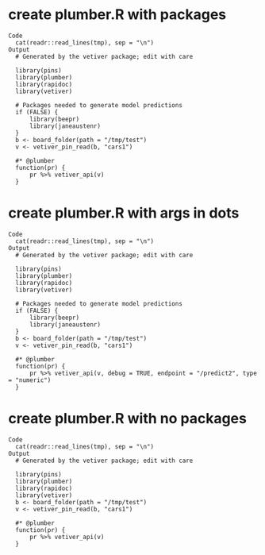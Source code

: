 # create plumber.R with packages

    Code
      cat(readr::read_lines(tmp), sep = "\n")
    Output
      # Generated by the vetiver package; edit with care
      
      library(pins)
      library(plumber)
      library(rapidoc)
      library(vetiver)
      
      # Packages needed to generate model predictions
      if (FALSE) {
          library(beepr)
          library(janeaustenr)
      }
      b <- board_folder(path = "/tmp/test")
      v <- vetiver_pin_read(b, "cars1")
      
      #* @plumber
      function(pr) {
          pr %>% vetiver_api(v)
      }

# create plumber.R with args in dots

    Code
      cat(readr::read_lines(tmp), sep = "\n")
    Output
      # Generated by the vetiver package; edit with care
      
      library(pins)
      library(plumber)
      library(rapidoc)
      library(vetiver)
      
      # Packages needed to generate model predictions
      if (FALSE) {
          library(beepr)
          library(janeaustenr)
      }
      b <- board_folder(path = "/tmp/test")
      v <- vetiver_pin_read(b, "cars1")
      
      #* @plumber
      function(pr) {
          pr %>% vetiver_api(v, debug = TRUE, endpoint = "/predict2", type = "numeric")
      }

# create plumber.R with no packages

    Code
      cat(readr::read_lines(tmp), sep = "\n")
    Output
      # Generated by the vetiver package; edit with care
      
      library(pins)
      library(plumber)
      library(rapidoc)
      library(vetiver)
      b <- board_folder(path = "/tmp/test")
      v <- vetiver_pin_read(b, "cars1")
      
      #* @plumber
      function(pr) {
          pr %>% vetiver_api(v)
      }

